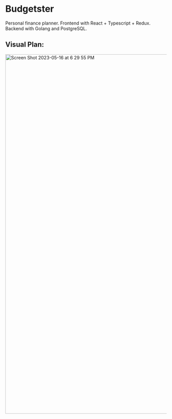 # Budgetster
Personal finance planner. Frontend with React + Typescript + Redux. Backend with Golang and PostgreSQL.

## Visual Plan:
<img width="1124" alt="Screen Shot 2023-05-16 at 6 29 55 PM" src="https://github.com/jacoblurie29/Budgetster/assets/19592236/46e9938c-1740-4a0c-91d8-4ab9828aad66">

